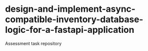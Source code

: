 # design-and-implement-async-compatible-inventory-database-logic-for-a-fastapi-application
Assessment task repository
